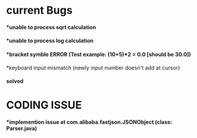# current Bugs
#### *unable to process sqrt calculation
#### *unable to process log calculation
#### *bracket symble ERROR (Test example: (10+5)*2 = 0.0 [should be 30.0])
 *keyboard input mismatch (newly input number doesn't add at cursor)
#### solved

# CODING ISSUE
#### *implemention issue at com.alibaba.fastjson.JSONObject (class: Parser.java)

